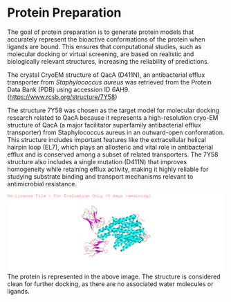 # Protein Preparation 

The goal of protein preparation is to generate protein models that accurately represent the bioactive conformations of the protein when ligands are bound. This ensures that computational studies, such as molecular docking or virtual screening, are based on realistic and biologically relevant structures, increasing the reliability of predictions.

The crystal CryoEM structure of QacA (D411N), an antibacterial efflux transporter from _Staphylococcus aureus_ was retrieved from the Protein Data Bank (PDB) using accession ID 6AH9. (https://www.rcsb.org/structure/7Y58)

The structure 7Y58 was chosen as the target model for molecular docking research related to QacA because it represents a high-resolution cryo-EM structure of QacA (a major facilitator superfamily antibacterial efflux transporter) from Staphylococcus aureus in an outward-open conformation. This structure includes important features like the extracellular helical hairpin loop (EL7), which plays an allosteric and vital role in antibacterial efflux and is conserved among a subset of related transporters. The 7Y58 structure also includes a single mutation (D411N) that improves homogeneity while retaining efflux activity, making it highly reliable for studying substrate binding and transport mechanisms relevant to antimicrobial resistance.

<center>
<img src="../../images/protein_and_ligands/7y58_image.png">
</center>
The protein is represented in the above image. The structure is considered clean for further docking, as there are no associated water molecules or ligands. 
